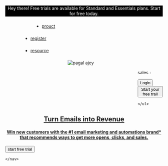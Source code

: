 <!DOCTYPE html>
<html lang="en">
<head>
    <meta charset="UTF-8">
    <meta http-equiv="X-UA-Compatible" content="IE=edge">
    <meta name="viewport" content="width=device-width, initial-scale=1.0">
    <link rel="stylesheet" href="style.css">
    <title>marketing,automation & email platform </title>
</head>
<body>
    <nav class="navbat">
        <p style="text-align: center ;    height: 35px;
        text-align: center;
        background-color: black;
        color: white;
    ">Hey there! Free trials are available for Standard and Essentials plans. Start for free today.</p>
   <div class="first" >
            <ul class="nav">
    <li style="    margin: 22px;     margin-left: 93px;"> <a href="#product ">prouct</a></li>
    <li style="    margin: 22px;     margin-left: 57px;"> <a href="#product ">register</a></li>
    <li style="    margin: 22px;     margin-left: 57px;"> <a href="#product ">resource</a></li>
</ul>
<div class="second" style="    margin-left: 200px;">
    <img src="Screenshot 2023-04-18 203719.png" alt="pagal ajey" class="src">
</div>
   
   <div class="third">
    <ul class="navb" style="margin-left: 400px;">
        <p>sales :</p>
        <button class="btn">Login</button>
        <button class="btn">Start your free trail</button>

        
    </ul>


   </div>
   </div>
</section>
</head>
<body>
<section class="font" style="text-align: center;"><b><u>

<h2>Turn Emails into Revenue</h2>

<h4>Win new customers with the #1 email marketing and automations brand* that recommends ways to get more opens, clicks, and sales.</h4></b></u>
</hi>
</section>
<section class="mentor">
<div class="class">

<div class="both">
<div class="buttonr">
  <p>  <button class="button button1"> start free trial</button><br>
</div>

</div>
</section>

    </nav>
    
</body>
</html>
